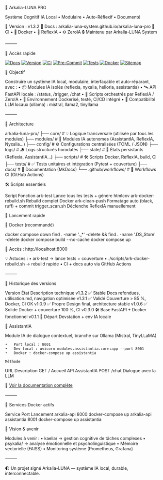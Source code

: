 🌌 Arkalia-LUNA PRO

Système Cognitif IA Local • Modulaire • Auto-Réflexif • Documenté

🧠 Version : v1.3.2
📘 Docs : arkalia-luna-system.github.io/arkalia-luna-pro
🧪 CI • 🐳 Docker • 🧠 ReflexIA • ⚙️ ZeroIA
🔒 Maintenu par Arkalia-LUNA System

⸻

   📘 Accès rapide

[![Docs](https://img.shields.io/badge/docs-online-blue?style=flat-square&logo=readthedocs)](https://arkalia-luna-system.github.io/arkalia-luna-pro/)
[![Version](https://img.shields.io/badge/version-v1.3.2-purple?style=flat-square)](https://github.com/arkalia-luna-system/arkalia-luna-pro/releases)
[![CI](https://github.com/arkalia-luna-system/arkalia-luna-pro/actions/workflows/ci.yml/badge.svg)](https://github.com/arkalia-luna-system/arkalia-luna-pro/actions)
[![Pre-Commit](https://img.shields.io/badge/pre--commit-enabled-brightgreen)](https://pre-commit.com/)
[![Tests](https://img.shields.io/badge/tests-100%25-brightgreen?style=flat-square&logo=pytest)](https://github.com/arkalia-luna-system/arkalia-luna-pro/actions)
[![Docker](https://img.shields.io/badge/docker-ready-blue?style=flat-square)](https://www.docker.com/)
[![Sitemap](https://img.shields.io/badge/sitemap-valid-brightgreen?style=flat-square&logo=sitemaps)](https://arkalia-luna-system.github.io/arkalia-luna-pro/sitemap.xml)




🌟 Objectif

Construire un système IA local, modulaire, interfaçable et auto-réparant, avec :
	•	📦 Modules IA isolés (reflexia, nyxalia, helloria, assistantia)
	•	🛰️ API FastAPI locale : /status, /trigger, /chat
	•	🔁 Scripts orchestrés par ReflexIA / ZeroIA
	•	🐳 Environnement Dockerisé, testé, CI/CD intégré
	•	🧠 Compatibilité LLM locaux (ollama) : mistral, llama2, tinyllama

⸻

🧱 Architecture

arkalia-luna-pro/
├── core/                  # 💡 Logique transversale (utilisée par tous les modules)
├── modules/               # 🧠 Modules IA autonomes (AssistantIA, ReflexIA, Nyxalia…)
├── config/                # ⚙️ Configurations centralisées (TOML / JSON)
├── logs/                  # 🪵 Logs structurés horodatés
├── state/                 # 💾 États persistants (Reflexia, AssistantIA…)
├── scripts/               # 🛠️ Scripts Docker, ReflexIA, build, CI
├── tests/                 # ✅ Tests unitaires et intégration (Pytest + couverture)
├── docs/                  # 📘 Documentation (MkDocs)
└── .github/workflows/     # 🔁 Workflows CI (GitHub Actions)


🛠️ Scripts essentiels

Script
Fonction
ark-test
Lance tous les tests + génère htmlcov
ark-docker-rebuild.sh
Rebuild complet Docker
ark-clean-push
Formatage auto (black, ruff) + commit
trigger_scan.sh
Déclenche ReflexIA manuellement


🚀 Lancement rapide

🐳 Docker (recommandé)

docker compose down
find . -name '._*' -delete && find . -name '.DS_Store' -delete
docker compose build --no-cache
docker compose up

📍 Accès : http://localhost:8000

💡 Astuces :
	•	ark-test → lance tests + couverture
	•	./scripts/ark-docker-rebuild.sh → rebuild rapide
	•	CI + docs auto via GitHub Actions

⸻

📃 Historique des versions

Version
État
Description technique
v1.3.2
✅ Stable
Docs refondues, utilisation.md, navigation optimisée
v1.3.1
✅ Validé
Couverture > 85 %, Docker, CI OK
v1.0.9
✅ Propre
Design final, architecture stable
v1.0.6
✅ Solide
Docker + couverture 100 %, CI
v0.3.0
🛠️ Base
FastAPI + Docker fonctionnel
v0.1.1
🚀 Départ
Devstation + env IA locale


🧠 AssistantIA

Module IA de dialogue contextuel, branché sur Ollama (Mistral, TinyLLaMA)

	•	Port local : 8001
	•	Dev local : uvicorn modules.assistantia.core:app --port 8001
	•	Docker : docker-compose up assistantia

    Méthode
URL
Description
GET
/
Accueil API AssistantIA
POST
/chat
Dialogue avec la LLM


📘 [Voir la documentation complète](docs/assistantia.md)

⸻

🐳 Services Docker actifs

Service
Port
Lancement
arkalia-api
8000
docker-compose up arkalia-api
assistantia
8001
docker-compose up assistantia


🧠 Vision & avenir

Modules à venir :
	•	kaelia/ → gestion cognitive de tâches complexes
	•	psykalia/ → analyse émotionnelle et psycholinguistique
	•	Mémoire vectorielle (FAISS)
	•	Monitoring système (Prometheus, Grafana)

⸻

🌓 Un projet signé Arkalia-LUNA — système IA local, durable, interconnectable.


